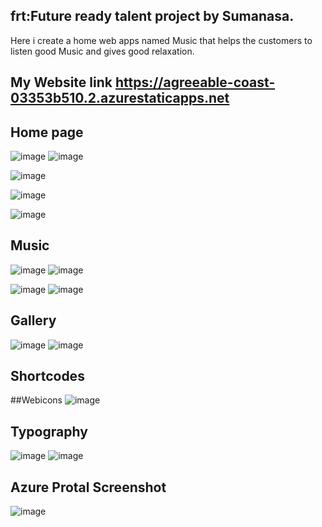 ## frt:Future ready talent project by Sumanasa.
Here i create a home web apps named Music that helps the customers to listen good Music and gives good relaxation.

## My Website link https://agreeable-coast-03353b510.2.azurestaticapps.net

## Home page
![image](https://user-images.githubusercontent.com/114159073/194888642-a54469bd-2266-4437-b58c-baa9f761c197.png)
![image](https://user-images.githubusercontent.com/114159073/194888790-2ce30403-39b6-4e40-93c0-1a2739e008fc.png)


![image](https://user-images.githubusercontent.com/114159073/194889153-794f0a43-c868-4f4a-8ae3-1de72a286680.png)

![image](https://user-images.githubusercontent.com/114159073/194889249-c0cfb8ab-06c7-4a2c-8a0c-bc709ba92147.png)

![image](https://user-images.githubusercontent.com/114159073/194889673-984915e2-1447-41e2-a471-e361f6b59bb1.png)

## Music
![image](https://user-images.githubusercontent.com/114159073/194890319-e371ce3d-d281-4434-a3e4-283f88dc0b96.png)
![image](https://user-images.githubusercontent.com/114159073/194890381-84130991-891b-4d8a-aec0-86c79d94e44c.png)

![image](https://user-images.githubusercontent.com/114159073/194890430-231191f4-6e83-490b-93d8-4e6ded44d61f.png)
![image](https://user-images.githubusercontent.com/114159073/194890490-99776014-2606-4d0f-83eb-8b3649e9187a.png)

## Gallery
![image](https://user-images.githubusercontent.com/114159073/194890722-c9c6a91d-7097-417c-aefd-4c2508dd27c9.png)
![image](https://user-images.githubusercontent.com/114159073/194890773-352c92fd-4053-47a9-ad1d-a49df8b61353.png)

## Shortcodes
##Webicons
![image](https://user-images.githubusercontent.com/114159073/194891397-7f98d033-1c2d-4126-88bb-2b97f093b7dd.png)

## Typography
![image](https://user-images.githubusercontent.com/114159073/194891546-4625ad20-ec2a-40fe-a25a-000268106281.png)
![image](https://user-images.githubusercontent.com/114159073/194891602-1b695c5f-b428-4f0c-a77d-787e518f8128.png)

## Azure Protal Screenshot
![image](https://user-images.githubusercontent.com/114159073/194892089-eaff8609-46bd-491b-8e5e-c2d2d87827f6.png)


